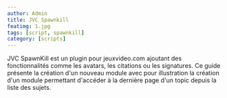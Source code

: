 ```yaml
---
author: Admin
title: JVC Spawnkill
featimg: 1.jpg
tags: [script, spawnkill]
category: [scripts]
---
```

JVC SpawnKill est un plugin pour jeuxvideo.com ajoutant des fonctionnalités comme les avatars, les citations ou les signatures. Ce guide présente la création d'un nouveau module avec pour illustration la création d'un module permettant d'accéder à la dernière page d'un topic depuis la liste des sujets.
